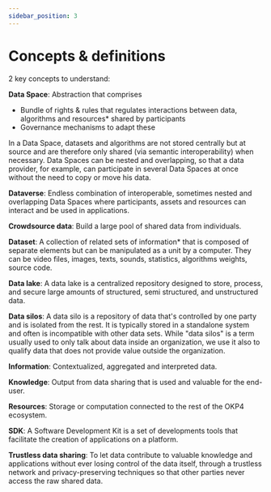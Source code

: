 ```yaml
---
sidebar_position: 3
---
```


# Concepts & definitions

2 key concepts to understand:

**Data Space**: Abstraction that comprises
- Bundle of rights & rules that regulates interactions between data, algorithms and resources* shared by participants
- Governance mechanisms to adapt these 

In a Data Space, datasets and algorithms are not stored centrally but at source and are therefore only shared (via semantic interoperability) when necessary. Data Spaces can be nested and overlapping, so that a data provider, for example, can participate in several Data Spaces at once without the need to copy or move his data.

**Dataverse**: Endless combination of interoperable, sometimes nested and overlapping Data Spaces where participants, assets and resources can interact and be used in applications.

**Crowdsource data**: Build a large pool of shared data from individuals.

**Dataset**: A collection of related sets of information* that is composed of separate elements but can be manipulated as a unit by a computer. They can be video files, images, texts, sounds, statistics, algorithms weights, source code.

**Data lake**: A data lake is a centralized repository designed to store, process, and secure large amounts of structured, semi structured, and unstructured data.

**Data silos**: A data silo is a repository of data that's controlled by one party and is isolated from the rest. It is typically stored in a standalone system and often is incompatible with other data sets. While "data silos" is a term usually used to only talk about data inside an organization, we use it also to qualify data that does not provide value outside the organization.

**Information**: Contextualized, aggregated and interpreted data. 

**Knowledge**: Output from data sharing that is used and valuable for the end-user. 

**Resources**: Storage or computation connected to the rest of the OKP4 ecosystem. 

**SDK**: A Software Development Kit is a set of developments tools that facilitate the creation of applications on a platform. 

**Trustless data sharing**: To let data contribute to valuable knowledge and applications without ever losing control of the data itself, through a trustless network and privacy-preserving techniques so that other parties never access the raw shared data.